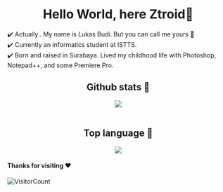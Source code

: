 <h1 align="center">Hello World, here Ztroid👋</h1>
<p>
✔️ Actually.. My name is Lukas Budi. But you can call me yours 🥴 <br>
✔️ Currently an informatics student at ISTTS. <br>
✔️ Born and raised in Surabaya. Lived my childhood life with Photoshop, Notepad++, and some Premiere Pro.
  </p>

<h2 align="center">Github stats 🥵</h2>
<p align="center">
<img align="center" src="https://github-readme-stats.vercel.app/api?username=Ztrohub&theme=react" /><br><br>
</p>

<h2 align="center">Top language 🥶</h2>
<p align="center">
<img align="center" src="https://github-readme-stats.vercel.app/api/top-langs/?username=Ztrohub&layout=compact&theme=react" />
  </p>

#### Thanks for visiting :heart:
![VisitorCount](https://profile-counter.glitch.me/Ztrohub/count.svg)
